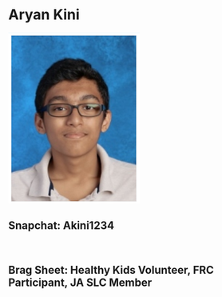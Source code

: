 # Aryan Kini
<img src="myPhoto.PNG"/>
<br>
<h2>Snapchat: Akini1234</h2>
<br>
<h2>Brag Sheet: Healthy Kids Volunteer, FRC Participant, JA SLC Member</h2>
